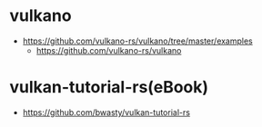 # vulkano
- https://github.com/vulkano-rs/vulkano/tree/master/examples
  - https://github.com/vulkano-rs/vulkano

# vulkan-tutorial-rs(eBook)
- https://github.com/bwasty/vulkan-tutorial-rs